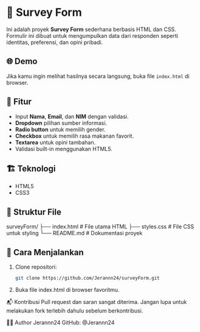 # 📝 Survey Form

Ini adalah proyek **Survey Form** sederhana berbasis HTML dan CSS. Formulir ini dibuat untuk mengumpulkan data dari responden seperti identitas, preferensi, dan opini pribadi.

## 🌐 Demo
Jika kamu ingin melihat hasilnya secara langsung, buka file `index.html` di browser.

## 📌 Fitur

- Input **Nama**, **Email**, dan **NIM** dengan validasi.
- **Dropdown** pilihan sumber informasi.
- **Radio button** untuk memilih gender.
- **Checkbox** untuk memilih rasa makanan favorit.
- **Textarea** untuk opini tambahan.
- Validasi built-in menggunakan HTML5.

## 🏗️ Teknologi

- HTML5
- CSS3

## 📂 Struktur File

surveyForm/
├── index.html # File utama HTML
├── styles.css # File CSS untuk styling
└── README.md # Dokumentasi proyek

## 🚀 Cara Menjalankan

1. Clone repositori:
   ```bash
   git clone https://github.com/Jerannn24/surveyForm.git

2. Buka file index.html di browser favoritmu.

📬 Kontribusi
Pull request dan saran sangat diterima. Jangan lupa untuk melakukan fork terlebih dahulu sebelum berkontribusi.

🧑‍💻 Author
Jerannn24
GitHub: @Jerannn24

